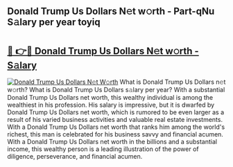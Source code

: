 ## Donald Trump Us Dollars N𝚎t w𝚘rth - Part-qNu S𝚊lary per year toyiq

# <h2><a href="http://gc0ol3.nevu.top/?p=Donald+Trump+Us+Dollars">🔗 👉🔴 Donald Trump Us Dollars N𝚎t w𝚘rth - S𝚊lary</a></h2>

[![Donald Trump Us Dollars N𝚎t W𝚘rth](https://i.imgur.com/Oavwk0R.jpeg)](http://gc0ol3.nevu.top/?p=Donald+Trump+Us+Dollars)
What is Donald Trump Us Dollars n𝚎t w𝚘rth? What is Donald Trump Us Dollars s𝚊lary per year?
With a substantial Donald Trump Us Dollars net worth, this wealthy individual is among the wealthiest in his profession. His salary is impressive, but it is dwarfed by Donald Trump Us Dollars net worth, which is rumored to be even larger as a result of his varied business activities and valuable real estate investments. With a Donald Trump Us Dollars net worth that ranks him among the world's richest, this man is celebrated for his business savvy and financial acumen. With a Donald Trump Us Dollars net worth in the billions and a substantial income, this wealthy person is a leading illustration of the power of diligence, perseverance, and financial acumen.
